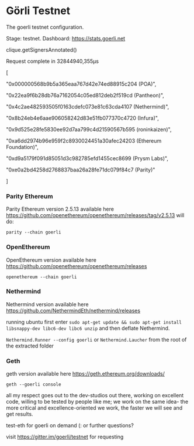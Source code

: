 # Görli Testnet
The goerli testnet configuration.

Stage: testnet. 
Dashboard: https://stats.goerli.net

clique.getSignersAnnotated()

Request complete in 32844940,355μs

[

  "0x000000568b9b5a365eaa767d42e74ed88915c204 (POA)",

  "0x22ea9f6b28db76a7162054c05ed812deb2f519cd (Pantheon)",

  "0x4c2ae482593505f0163cdefc073e81c63cda4107 (Nethermind)",

  "0x8b24eb4e6aae906058242d83e51fb077370c4720 (Infura)",

  "0x9d525e28fe5830ee92d7aa799c4d21590567b595 (roninkaizen)",

  "0xa6dd2974b96e959f2c8930024451a30afec24203 (Ethereum Foundation)",

  "0xd9a5179f091d85051d3c982785efd1455cec8699 (Prysm Labs)",

  "0xe0a2bd4258d2768837baa26a28fe71dc079f84c7 (Parity)"


]

### Parity Ethereum

Parity Ethereum version 2.5.13 available here https://github.com/openethereum/openethereum/releases/tag/v2.5.13 will do:

```
parity --chain goerli
```


### OpenEthereum

OpenEthereum version available here https://github.com/openethereum/openethereum/releases

```openethereum --chain goerli```

### Nethermind

Nethermind version available here https://github.com/NethermindEth/nethermind/releases

running ubuntu first enter ```sudo apt-get update && sudo apt-get install libsnappy-dev libc6-dev libc6 unzip``` 
and then deflate Nethermind.

```Nethermind.Runner --config goerli```
or
```Nethermind.Laucher``` from the root of the extracted folder

### Geth 

geth version available here https://geth.ethereum.org/downloads/

```geth --goerli console```

all my respect goes out to the dev-studios out there, working on excellent code,
willing to be tested by people like me; we work on the same idea-
the more critical and excellence-oriented we work, the faster we will see and get results.

test-eth for goerli on demand (: or further questions?

visit https://gitter.im/goerli/testnet for requesting
